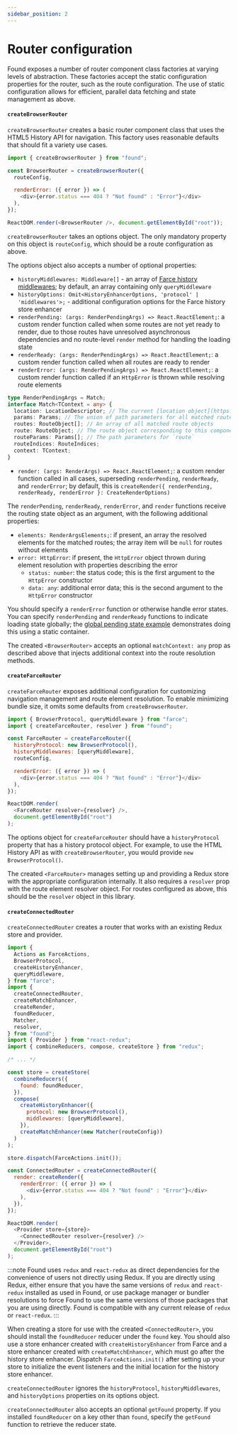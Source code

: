 ```yaml
---
sidebar_position: 2
---
```


# Router configuration

Found exposes a number of router component class factories at varying levels of abstraction. These factories accept the static configuration properties for the router, such as the route configuration. The use of static configuration allows for efficient, parallel data fetching and state management as above.

#### `createBrowserRouter`

`createBrowserRouter` creates a basic router component class that uses the HTML5 History API for navigation. This factory uses reasonable defaults that should fit a variety use cases.

```js
import { createBrowserRouter } from "found";

const BrowserRouter = createBrowserRouter({
  routeConfig,

  renderError: ({ error }) => (
    <div>{error.status === 404 ? "Not found" : "Error"}</div>
  ),
});

ReactDOM.render(<BrowserRouter />, document.getElementById("root"));
```

`createBrowserRouter` takes an options object. The only mandatory property on this object is `routeConfig`, which should be a route configuration as above.

The options object also accepts a number of optional properties:

- `historyMiddlewares: Middleware[]` - an array of [Farce history middlewares](https://github.com/4Catalyzer/farce#middlewares); by default, an array containing only `queryMiddleware`
- `historyOptions: Omit<HistoryEnhancerOptions, 'protocol' | 'middlewares'>;` - additional configuration options for the Farce history store enhancer
- `renderPending: (args: RenderPendingArgs) => React.ReactElement;`: a custom render function called when some routes are not yet ready to render, due to those routes have unresolved asynchronous dependencies and no route-level `render` method for handling the loading state
- `renderReady: (args: RenderPendingArgs) => React.ReactElement;`: a custom render function called when all routes are ready to render
- `renderError: (args: RenderPendingArgs) => React.ReactElement;`: a custom render function called if an `HttpError` is thrown while resolving route elements

```ts title="/types/index.d.ts"
type RenderPendingArgs = Match;
interface Match<TContext = any> {
  location: LocationDescriptor; // The current [location object](https://github.com/4Catalyzer/farce#locations-and-location-descriptors)
  params: Params; // The union of path parameters for all matched routes
  routes: RouteObject[]; // An array of all matched route objects
  route: RouteObject; // The route object corresponding to this component
  routeParams: Params[]; // The path parameters for `route`
  routeIndices: RouteIndices;
  context: TContext;
}
```

- `render: (args: RenderArgs) => React.ReactElement;`: a custom render function called in all cases, superseding `renderPending`, `renderReady`, and `renderError`; by default, this is `createRender({ renderPending, renderReady, renderError }: CreateRenderOptions)`

The `renderPending`, `renderReady`, `renderError`, and `render` functions receive the routing state object as an argument, with the following additional properties:

- `elements: RenderArgsElements;`: if present, an array the resolved elements for the matched routes; the array item will be `null` for routes without elements
- `error: HttpError`: if present, the `HttpError` object thrown during element resolution with properties describing the error
  - `status: number`: the status code; this is the first argument to the `HttpError` constructor
  - `data: any`: additional error data; this is the second argument to the `HttpError` constructor

You should specify a `renderError` function or otherwise handle error states. You can specify `renderPending` and `renderReady` functions to indicate loading state globally; the [global pending state example](https://github.com/4Catalyzer/found/tree/master/examples/global-pending) demonstrates doing this using a static container.

The created `<BrowserRouter>` accepts an optional `matchContext: any` prop as described above that injects additional context into the route resolution methods.

#### `createFarceRouter`

`createFarceRouter` exposes additional configuration for customizing navigation management and route element resolution. To enable minimizing bundle size, it omits some defaults from `createBrowserRouter`.

```js
import { BrowserProtocol, queryMiddleware } from "farce";
import { createFarceRouter, resolver } from "found";

const FarceRouter = createFarceRouter({
  historyProtocol: new BrowserProtocol(),
  historyMiddlewares: [queryMiddleware],
  routeConfig,

  renderError: ({ error }) => (
    <div>{error.status === 404 ? "Not found" : "Error"}</div>
  ),
});

ReactDOM.render(
  <FarceRouter resolver={resolver} />,
  document.getElementById("root")
);
```

The options object for `createFarceRouter` should have a `historyProtocol` property that has a history protocol object. For example, to use the HTML History API as with `createBrowserRouter`, you would provide `new BrowserProtocol()`.

The created `<FarceRouter>` manages setting up and providing a Redux store with the appropriate configuration internally. It also requires a `resolver` prop with the route element resolver object. For routes configured as above, this should be the `resolver` object in this library.

#### `createConnectedRouter`

`createConnectedRouter` creates a router that works with an existing Redux store and provider.

```js
import {
  Actions as FarceActions,
  BrowserProtocol,
  createHistoryEnhancer,
  queryMiddleware,
} from "farce";
import {
  createConnectedRouter,
  createMatchEnhancer,
  createRender,
  foundReducer,
  Matcher,
  resolver,
} from "found";
import { Provider } from "react-redux";
import { combineReducers, compose, createStore } from "redux";

/* ... */

const store = createStore(
  combineReducers({
    found: foundReducer,
  }),
  compose(
    createHistoryEnhancer({
      protocol: new BrowserProtocol(),
      middlewares: [queryMiddleware],
    }),
    createMatchEnhancer(new Matcher(routeConfig))
  )
);

store.dispatch(FarceActions.init());

const ConnectedRouter = createConnectedRouter({
  render: createRender({
    renderError: ({ error }) => (
      <div>{error.status === 404 ? "Not found" : "Error"}</div>
    ),
  }),
});

ReactDOM.render(
  <Provider store={store}>
    <ConnectedRouter resolver={resolver} />
  </Provider>,
  document.getElementById("root")
);
```

:::note
Found uses `redux` and `react-redux` as direct dependencies for the convenience of users not directly using Redux. If you are directly using Redux, either ensure that you have the same versions of `redux` and `react-redux` installed as used in Found, or use package manager or bundler resolutions to force Found to use the same versions of those packages that you are using directly. Found is compatible with any current release of `redux` or `react-redux`.
:::

When creating a store for use with the created `<ConnectedRouter>`, you should install the `foundReducer` reducer under the `found` key. You should also use a store enhancer created with `createHistoryEnhancer` from Farce and a store enhancer created with `createMatchEnhancer`, which must go after the history store enhancer. Dispatch `FarceActions.init()` after setting up your store to initialize the event listeners and the initial location for the history store enhancer.

`createConnectedRouter` ignores the `historyProtocol`, `historyMiddlewares`, and `historyOptions` properties on its options object.

`createConnectedRouter` also accepts an optional `getFound` property. If you installed `foundReducer` on a key other than `found`, specify the `getFound` function to retrieve the reducer state.

